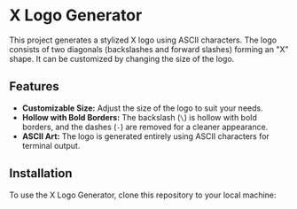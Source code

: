 # X Logo Generator

This project generates a stylized X logo using ASCII characters. The logo consists of two diagonals (backslashes and forward slashes) forming an "X" shape. It can be customized by changing the size of the logo.

## Features

- **Customizable Size:** Adjust the size of the logo to suit your needs.
- **Hollow with Bold Borders:** The backslash (`\`) is hollow with bold borders, and the dashes (`-`) are removed for a cleaner appearance.
- **ASCII Art:** The logo is generated entirely using ASCII characters for terminal output.

## Installation

To use the X Logo Generator, clone this repository to your local machine:


